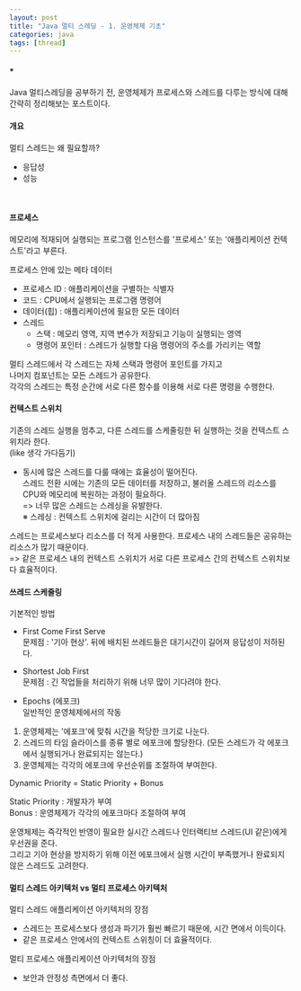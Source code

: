 ```yaml
---
layout: post
title: "Java 멀티 스레딩 - 1. 운영체제 기초"
categories: java
tags: [thread]
---
```


#### *
Java 멀티스레딩을 공부하기 전, 운영체제가 프로세스와 스레드를 다루는 방식에 대해 간략히 정리해보는 포스트이다.

#### 개요
멀티 스레드는 왜 필요할까?
- 응답성
- 성능
<br>

#### 프로세스
메모리에 적재되어 실행되는 프로그램 인스턴스를 '프로세스' 또는 '애플리케이션 컨텍스트'라고 부른다.

프로세스 안에 있는 메타 데이터
- 프로세스 ID : 애플리케이션을 구별하는 식별자
- 코드 : CPU에서 실행되는 프로그램 명령어
- 데이터(힙) : 애플리케이션에 필요한 모든 데이터
- 스레드
    - 스택 : 메모리 영역, 지역 변수가 저장되고 기능이 실행되는 영역
    - 명령어 포인터 : 스레드가 실행할 다음 명령어의 주소를 가리키는 역할

멀티 스레드에서 각 스레드는 자체 스택과 명령어 포인트를 가지고\
나머지 컴포넌트는 모든 스레드가 공유한다.\
각각의 스레드는 특정 순간에 서로 다른 함수를 이용해 서로 다른 명령을 수행한다.
<br>

#### 컨텍스트 스위치
기존의 스레드 실행을 멈추고, 다른 스레드를 스케줄링한 뒤 실행하는 것을 컨텍스트 스위치라 한다.\
(like 생각 가다듬기)

- 동시에 많은 스레드를 다룰 때에는 효율성이 떨어진다.\
스레드 전환 시에는 기존의 모든 데이터를 저장하고, 불러올 스레드의 리소스를 CPU와 메모리에 복원하는 과정이 필요하다.\
=> 너무 많은 스레드는 스레싱을 유발한다.\
※ 스레싱 : 컨텍스트 스위치에 걸리는 시간이 더 많아짐

스레드는 프로세스보다 리소스를 더 적게 사용한다. 프로세스 내의 스레드들은 공유하는 리소스가 많기 때문이다.\
=> 같은 프로세스 내의 컨텍스트 스위치가 서로 다른 프로세스 간의 컨텍스트 스위치보다 효율적이다.
<br>

#### 쓰레드 스케줄링

기본적인 방법
- First Come First Serve\
문제점 : '기아 현상'. 뒤에 배치된 쓰레드들은 대기시간이 길어져 응답성이 저하된다.

- Shortest Job First\
문제점 : 긴 작업들을 처리하기 위해 너무 많이 기다려야 한다.

- Epochs (에포크)\
일반적인 운영체제에서의 작동
1. 운영체제는 '에포크'에 맞춰 시간을 적당한 크기로 나눈다.
2. 스레드의 타임 슬라이스를 종류 별로 에포크에 할당한다. (모든 스레드가 각 에포크에서 실행되거나 완료되지는 않는다.)
3. 운영체제는 각각의 에포크에 우선순위를 조절하여 부여한다.

Dynamic Priority = Static Priority + Bonus

Static Priority : 개발자가 부여\
Bonus : 운영체제가 각각의 에포크마다 조절하여 부여

운영체제는 즉각적인 반영이 필요한 실시간 스레드나 인터랙티브 스레드(UI 같은)에게 우선권을 준다.\
그리고 기아 현상을 방지하기 위해 이전 에포크에서 실행 시간이 부족했거나 완료되지 않은 스레드도 고려한다.
<br>

#### 멀티 스레드 아키텍처 vs 멀티 프로세스 아키텍처

멀티 스레드 애플리케이션 아키텍처의 장점
- 스레드는 프로세스보다 생성과 파기가 훨씬 빠르기 때문에, 시간 면에서 이득이다.
- 같은 프로세스 안에서의 컨텍스트 스위칭이 더 효율적이다.

멀티 프로세스 애플리케이션 아키텍처의 장점
- 보안과 안정성 측면에서 더 좋다.